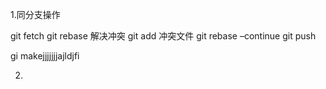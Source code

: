 1.同分支操作

git fetch
git rebase
解决冲突
git add 冲突文件
git rebase –continue
git push

gi makejjjjjjjajldjfi


2.


